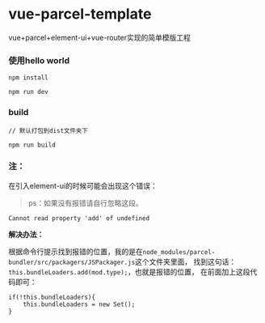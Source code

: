 # vue-parcel-template
vue+parcel+element-ui+vue-router实现的简单模版工程

### 使用hello world

```
npm install

npm run dev
```

### build

```
// 默认打包到dist文件夹下

npm run build
```

### 注：

在引入element-ui的时候可能会出现这个错误：

> ps：如果没有报错请自行忽略这段。

```
Cannot read property 'add' of undefined
```

**解决办法：**

根据命令行提示找到报错的位置，我的是在`node_modules/parcel-bundler/src/packagers/JSPackager.js`这个文件夹里面，
找到这句话：`this.bundleLoaders.add(mod.type);`，也就是报错的位置，
在前面加上这段代码即可：

```
if(!this.bundleLoaders){
    this.bundleLoaders = new Set();
}
```
